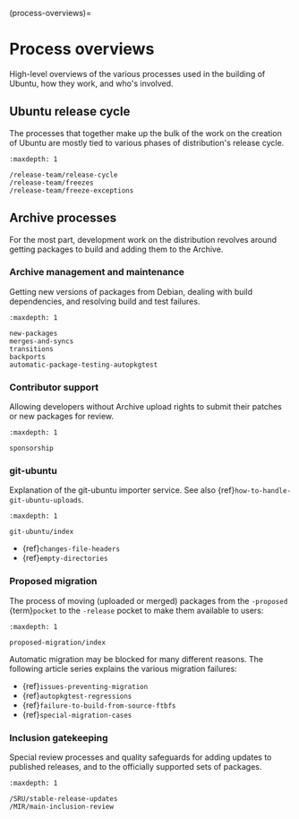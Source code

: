 (process-overviews)=
# Process overviews

High-level overviews of the various processes used in the building of Ubuntu, how they work, and who's involved.


## Ubuntu release cycle

The processes that together make up the bulk of the work on the creation of Ubuntu are mostly tied to various phases of distribution's release cycle.

```{toctree}
:maxdepth: 1

/release-team/release-cycle
/release-team/freezes
/release-team/freeze-exceptions
```


## Archive processes

For the most part, development work on the distribution revolves around getting packages to build and adding them to the Archive.


### Archive management and maintenance

Getting new versions of packages from Debian, dealing with build dependencies, and resolving build and test failures.

```{toctree}
:maxdepth: 1

new-packages
merges-and-syncs
transitions
backports
automatic-package-testing-autopkgtest
```


### Contributor support

Allowing developers without Archive upload rights to submit their patches or new packages for review.

```{toctree}
:maxdepth: 1

sponsorship
```


### git-ubuntu

Explanation of the git-ubuntu importer service. See also {ref}`how-to-handle-git-ubuntu-uploads`.

```{toctree}
:maxdepth: 1

git-ubuntu/index
```

* {ref}`changes-file-headers`
* {ref}`empty-directories`



### Proposed migration

The process of moving (uploaded or merged) packages from the `-proposed` {term}`pocket` to the `-release` pocket to make them available to users:

```{toctree}
:maxdepth: 1

proposed-migration/index
```

Automatic migration may be blocked for many different reasons. The following article series explains the various migration failures:

* {ref}`issues-preventing-migration`
* {ref}`autopkgtest-regressions`
* {ref}`failure-to-build-from-source-ftbfs`
* {ref}`special-migration-cases`


### Inclusion gatekeeping

Special review processes and quality safeguards for adding updates to published releases, and to the officially supported sets of packages.

```{toctree}
:maxdepth: 1

/SRU/stable-release-updates
/MIR/main-inclusion-review
```
